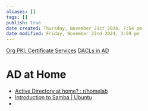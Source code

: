 ```yaml
---
aliases: []
tags: []
publish: true
date created: Thursday, November 21st 2024, 7:54 pm
date modified: Friday, November 22nd 2024, 3:59 pm
---
```


[Org PKI, Certificate Services](../Org%20PKI,%20Certificate%20Services/Org%20PKI,%20Certificate%20Services.md)
[DACLs in AD](../Org%20Data%20Governance/DACLs%20in%20AD/DACLs%20in%20AD.md)

# AD at Home

- [Active Directory at home? : r/homelab](https://www.reddit.com/r/homelab/comments/oguji4/active_directory_at_home/)
- [Introduction to Samba | Ubuntu](https://ubuntu.com/server/docs/introduction-to-samba)
- 